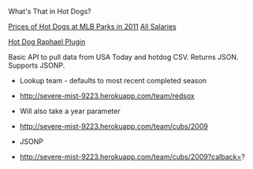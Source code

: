 What's That in Hot Dogs?

[Prices of Hot Dogs at MLB Parks in 2011](https://gist.github.com/2182947)
[All Salaries](https://gist.github.com/e85e361c59be01ec5329)

[Hot Dog Raphael Plugin](https://gist.github.com/2183517)

Basic API to pull data from USA Today and hotdog CSV.  Returns JSON.  Supports JSONP. 

* Lookup team - defaults to most recent completed season

 * http://severe-mist-9223.herokuapp.com/team/redsox

* Will also take a year parameter

 * http://severe-mist-9223.herokuapp.com/team/cubs/2009

* JSONP
 * http://severe-mist-9223.herokuapp.com/team/cubs/2009?calback=?
